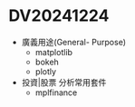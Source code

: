 # DV20241224
- 廣義用途(General- Purpose)
  - matplotlib
  - bokeh
  - plotly
- 投資|股票 分析常用套件
  - mplfinance
